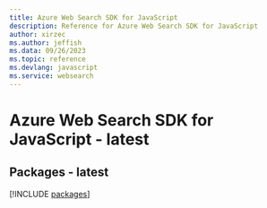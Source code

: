 ```yaml
---
title: Azure Web Search SDK for JavaScript
description: Reference for Azure Web Search SDK for JavaScript
author: xirzec
ms.author: jeffish
ms.data: 09/26/2023
ms.topic: reference
ms.devlang: javascript
ms.service: websearch
---
```

# Azure Web Search SDK for JavaScript - latest
## Packages - latest
[!INCLUDE [packages](web-search-index.md)]